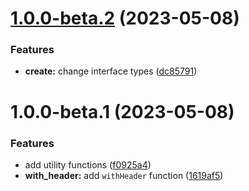 # [1.0.0-beta.2](https://github.com/httpland/response-utils/compare/1.0.0-beta.1...1.0.0-beta.2) (2023-05-08)


### Features

* **create:** change interface types ([dc85791](https://github.com/httpland/response-utils/commit/dc857913b22447b07d7e1201547dd7e8ae1b54a4))

# 1.0.0-beta.1 (2023-05-08)


### Features

* add utility functions ([f0925a4](https://github.com/httpland/response-utils/commit/f0925a4e757456215595a73fc97cda5450799667))
* **with_header:** add `withHeader` function ([1619af5](https://github.com/httpland/response-utils/commit/1619af5ea52160d712a7dec86f095c51544e1eb4))

